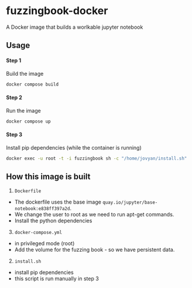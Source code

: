 # fuzzingbook-docker
A Docker image that builds a worlkable jupyter notebook

## Usage


#### Step 1
Build the image
```sh
docker compose build
```

#### Step 2
Run the image
```sh
docker compose up
```

#### Step 3
Install pip dependencies (while the container is running)
```sh
docker exec -u root -t -i fuzzingbook sh -c "/home/jovyan/install.sh"
```

## How this image is built

1. `Dockerfile`

- The dockerfile uses the base image `quay.io/jupyter/base-notebook:e838ff397a2d`.
- We change the user to root as we need to run apt-get commands.
- Install the python dependencies

3. `docker-compose.yml`

- in privileged mode (root)
- Add the volume for the fuzzing book - so we have persistent data.

2. `install.sh`

- install pip dependencies
- this script is run manually in step 3